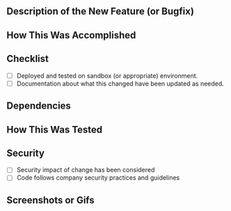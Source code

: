 <!--- Provide a general summary of your changes in the Title above -->
<!--- Paste your ticket number below to generate a link back to jira -->



## Description of the New Feature (or Bugfix)
<!--- Describe your changes in detail -->


## How This Was Accomplished


## Checklist
<!--- Remove/add from this list as needed. -->

* [ ] Deployed and tested on sandbox (or appropriate) environment.
* [ ] Documentation about what this changed have been updated as needed.

## Dependencies
<!--- Dependencies or other changes related to this pull request. -->
<!--- This includes new infrastructure, frontend tasks, new queues, etc. -->


## How This Was Tested
<!--- Please describe in detail how you tested your changes. -->
<!--- Include details of the testing environment, and the tests you ran to -->
<!--- see how your change affects other areas of the code, etc. -->

## Security

* [ ] Security impact of change has been considered
* [ ] Code follows company security practices and guidelines

## Screenshots or Gifs
<!--- If you include a screenshot here, be sure to attach it to the ticket as well. -->
